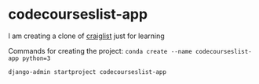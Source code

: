 # codecourseslist-app

I am creating a clone of [craiglist](https://alicante.craigslist.org/) just for learning

Commands for creating the project:
`conda create --name codecourseslist-app python=3`

`django-admin startproject codecourseslist-app`
